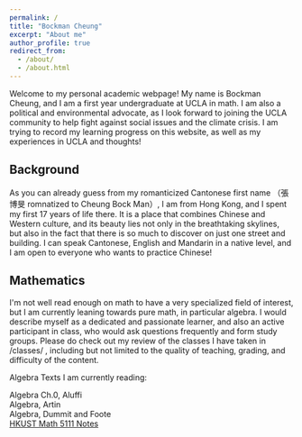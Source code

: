 ```yaml
---
permalink: /
title: "Bockman Cheung"
excerpt: "About me"
author_profile: true
redirect_from: 
  - /about/
  - /about.html
---
```


Welcome to my personal academic webpage! My name is Bockman Cheung, and I am a first year undergraduate at UCLA in math. I am also a political and environmental advocate, as I look forward to joining the UCLA community to help fight against social issues and the climate crisis. I am trying to record my learning progress on this website, as well as my experiences in UCLA and thoughts!

Background
------
As you can already guess from my romanticized Cantonese first name （張博旻 romnatized to Cheung Bock Man）, I am from Hong Kong, and I spent my first 17 years of life there. It is a place that combines Chinese and Western culture, and its beauty lies not only in the breathtaking skylines, but also in the fact that there is so much to discover on just one street and building. I can speak Cantonese, English and Mandarin in a native level, and I am open to everyone who wants to practice Chinese!

Mathematics
------
I'm not well read enough on math to have a very specialized field of interest, but I am currently leaning towards pure math, in particular algebra. I would describe myself as a dedicated and passionate learner, and also an active participant in class, who would ask questions frequently and form study groups. Please do check out my review of the classes I have taken in /classes/ , including but not limited to the quality of teaching, grading, and difficulty of the content. 

Algebra Texts I am currently reading:

Algebra Ch.0, Aluffi <br>
Algebra, Artin <br>
Algebra, Dummit and Foote <br>
<a href="https://canvas.ust.hk/courses/50980)https://canvas.ust.hk/courses/50980"> HKUST Math 5111 Notes </a>

